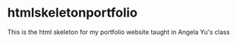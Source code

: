 # htmlskeletonportfolio
This is the html skeleton for my portfolio website taught in Angela Yu's class
